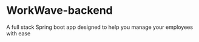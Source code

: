 # WorkWave-backend
A full stack Spring boot app designed to help you manage your employees with ease
